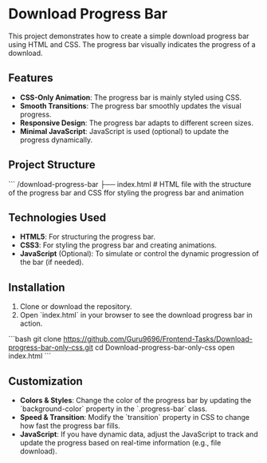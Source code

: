 # Download Progress Bar

This project demonstrates how to create a simple download progress bar using HTML and CSS. The progress bar visually indicates the progress of a download.

## Features

- **CSS-Only Animation**: The progress bar is mainly styled using CSS.
- **Smooth Transitions**: The progress bar smoothly updates the visual progress.
- **Responsive Design**: The progress bar adapts to different screen sizes.
- **Minimal JavaScript**: JavaScript is used (optional) to update the progress dynamically.

## Project Structure

\`\`\`
/download-progress-bar
├── index.html        # HTML file with the structure of the progress bar and CSS ffor styling the progress bar and animation


## Technologies Used

- **HTML5**: For structuring the progress bar.
- **CSS3**: For styling the progress bar and creating animations.
- **JavaScript** (Optional): To simulate or control the dynamic progression of the bar (if needed).

## Installation

1. Clone or download the repository.
2. Open \`index.html\` in your browser to see the download progress bar in action.

\`\`\`bash
git clone https://github.com/Guru9696/Frontend-Tasks/Download-progress-bar-only-css.git
cd Download-progress-bar-only-css
open index.html
\`\`\`


## Customization

- **Colors & Styles**: Change the color of the progress bar by updating the \`background-color\` property in the \`.progress-bar\` class.
- **Speed & Transition**: Modify the \`transition\` property in CSS to change how fast the progress bar fills.
- **JavaScript**: If you have dynamic data, adjust the JavaScript to track and update the progress based on real-time information (e.g., file download).

